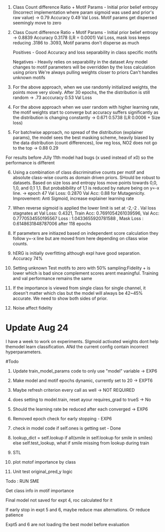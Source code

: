 1. Class Count difference Ratio + Motif Params - Initial prior belief entropy (Incorrect implementation where param sigmoid was used and prior's raw value) -> 0.79 Accuracy 0.49 Val Loss. Motif params get dispersed seemingly move to zero

2. Class Count difference Ratio + Motif Params - Initial prior belief entropy  -> 0.8839 Accuracy 0.3178 (LR = 0.0001) Val Loss, mask loss keeps reducing .3186 to .3093, Motif params don't disperse as much

    Positives - Good Accuracy and loss
                separability in class specific motifs
                
    Negatives - Heavily relies on separability in the dataset
                Any model changes to motif parameters will be overridden by the loss calculation using priors
                We're always pulling weights closer to priors
                Can't handles unknown motifs
                
3. For the above approach, when we use randomly initialized weights, the points move very slowly. After 30 epochs, the the distribution is still random -> .73 acccuracy 0.53 Val Loss

4. For the above approach when we user random with higher learning rate, the motif weights start to converge but accuracy suffers significantly as the distribution is changing constantly -> 0.671 0.5738 (LR 0.0006 + Size loss)

5. For batchwise approach, no spread of the distribution (explainer params), the model sees the best masking scheme, heavily biased by the data distribution (count differences), low reg loss, NO2 does not go to the top -> 0.88 0.29  

For results before JUly 11th model had bugs (x used instead of x0) so the performance is different

6. Using a combination of class discriminative counts per motif and absolute class-wise counts as domain driven priors. SHould be robust to datasets. Based on size loss and entropy loss move points towards 0,0, 1,0, and 0,1 1,1. But probabibility of 1,1 is reduced by nature being on y=-x line. -> epoch 47  Val Loss: 0.2870 Val Acc: 0.88 for Mutagenicity. Improvement: Anti Sigmoid, increase explainer learning rate

7. When reverse sigmoid is applied the lower limit is set at -2,-2 . Val loss stagnates at Val Loss: 0.4321, Train Acc: 0.7691054261039596, Val Acc: 0.7770534550195567 Loss : 1.0433655920781588 , Mask Loss :  0.6148631848787006 after 118 epochs

8. If parameters are initiazed based on independent score calculation they follow y=-x line but are moved from here depending on cllass wise counts. 

9. hERG is initially overfitting although expl have good separation. Accuracy 74%

10. Setting unknown Test motifs to zero with 50% sampling:Fidelity + is lower which is bad since complement scores arent meaningful. Training and val performance remains the same

11. If the importance is viewed from single class for single channel, it doesn't matter which clas but the model will always be 42~45% accurate. We need to show both sides of prior.

12. Noise affect fidelity


# Update Aug 24
I have a week to work on experiments. SIgmoid activated weights dont help themodel learn classification. ANd the current config contain incorrect hyperparameters.


#Todo

1. Update train_model_params code to only use "model" variable -> EXP6
2. Make model and motif epochs dynamic, currently set to 20 -> EXPT6
3. Maybe refresh criterion every call as well -> NOT REQUIRED
4. does setting to model.train, reset ayour requires_grad to trueS -> No
5. Should the learning rate be reduced after each converged -> EXP6

6. Removed epoch check for early stopping - EXP6

7. check in model code if self.ones is getting set - Done
8. lookup_dict = self.lookup if all(smile in self.lookup for smile in smiles) else self.test_lookup, what if smile missing from lookup during train
9. STL
10. plot motof importance by class
11. Unit test original_pred_y logic


Todo :
RUN SME

Get class info in motif importance

Final model not saved for expt 4, roc calculated for it

If early stop in expt 5 and 6, maybe reduce max alternations. Or reduce patience

Expt5 and 6 are not loading the best model before evaluation